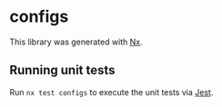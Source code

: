 # configs

This library was generated with [Nx](https://nx.dev).

## Running unit tests

Run `nx test configs` to execute the unit tests via [Jest](https://jestjs.io).
